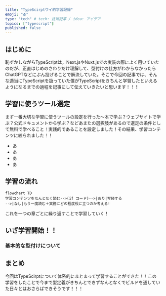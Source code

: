 ```yaml
---
title: "TypeScirptワイ的学習記録"
emoji: "⛳"
type: "tech" # tech: 技術記事 / idea: アイデア
topics: ["typescript"]
published: false
---
```

## はじめに
恥ずかしながらTypeScriptは，Next.jsやNuxt.jsでの実装の際によく用いていたのだが、正直はじめのさわりだけ理解して、型付けの仕方がわからなかったらChatGPTなどにぶん投げることで解決していた。そこで今回の記事では、そんな適当にTypeScriptを扱っていた僕がTypeScriptをきちんと学習したといえるようになるまでの過程を記事にして伝えていきたいと思います！！！
## 学習に使うツール選定　　
まず一番大切な学習に使うツールの設定を行った～本で学ぶ？ウェブサイトで学ぶ？公式ドキュメントから学ぶ？などあまたの選択肢があるので選定の条件として無料で学べること！実践的であることを設定しました！その結果、学習コンテンツに絞られました！！
- あ
- あ
- あ
- あ
## 学習の流れ
```mermaid
flowchart TD
学習コンテンツをなんとなく読む-->(if コード)-->|あり|写経する
-->|なし|もう一度読む＋実務にどの程度役に立つのか考える!

```
これを一つの章ごとに繰り返すことで学習していく！


## いざ学習開始！！
### 基本的な型付けについて






## まとめ
今回はTypeScirptについて体系的にまとまって学習することができた！！この学習をしたことで今まで型定義がきちんとできずなんとなくでビルドを通していた日々とはおさらばできそうです！！！